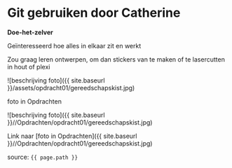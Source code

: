 # Git gebruiken door Catherine

**Doe-het-zelver**

Geïnteresseerd hoe alles in elkaar zit en werkt

Zou graag leren ontwerpen, om dan stickers van te maken of te lasercutten in hout of plexi

![beschrijving foto]({{ site.baseurl }}/assets/opdracht01/gereedschapskist.jpg)

foto in Opdrachten

![beschrijving foto]({{ site.baseurl }}//Opdrachten/opdracht01/gereedschapskist.jpg)

Link naar [foto in Opdrachten]({{ site.baseurl }}//Opdrachten/opdracht01/gereedschapskist.jpg)

source: `{{ page.path }}`
